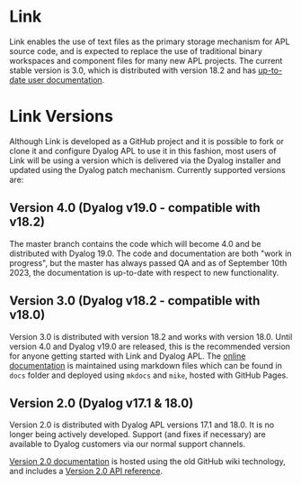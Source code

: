 # Link
Link enables the use of text files as the primary storage mechanism for APL source code, and is expected to replace the use of traditional binary workspaces and component files for many new APL projects. The current stable version is 3.0, which is distributed with version 18.2 and has [up-to-date user documentation](https://dyalog.github.io/link/).

# Link Versions
Although Link is developed as a GitHub project and it is possible to fork or clone it and configure Dyalog APL to use it in this fashion, most users of Link will be using a version which is delivered via the Dyalog installer and updated using the Dyalog patch mechanism. Currently supported versions are:

## Version 4.0 (Dyalog v19.0 - compatible with v18.2)
The master branch contains the code which will become 4.0 and be distributed with Dyalog 19.0. The code and documentation are both "work in progress", but the master has always passed QA and as of September 10th 2023, the documentation is up-to-date with respect to new functionality.

## Version 3.0 (Dyalog v18.2 - compatible with v18.0)
Version 3.0 is distributed with version 18.2 and works with version 18.0. Until version 4.0 and Dyalog v19.0 are released, this is the recommended version for anyone getting started with Link and Dyalog APL. The [online documentation](https://dyalog.github.io/link/) is maintained using markdown files which can be found in `docs` folder and deployed using `mkdocs` and `mike`, hosted with GitHub Pages.

## Version 2.0 (Dyalog v17.1 & 18.0)
Version 2.0 is distributed with Dyalog APL versions 17.1 and 18.0. It is no longer being actively developed. Support (and fixes if necessary) are available to Dyalog customers via our normal support channels.

[Version 2.0 documentation](https://github.com/Dyalog/link/wiki) is hosted using the old GitHub wiki technology, and includes a [Version 2.0 API reference](https://github.com/Dyalog/link/wiki/API).
